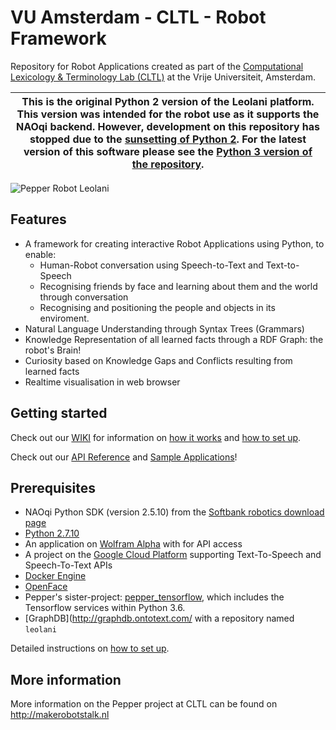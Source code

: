 # VU Amsterdam - CLTL - Robot Framework

Repository for Robot Applications created as part of the [Computational Lexicology & Terminology Lab (CLTL)](http://www.cltl.nl) at the Vrije Universiteit, Amsterdam.

| **This is the original Python 2 version of the Leolani platform. This version was intended for the robot use as it supports the NAOqi backend. However, development on this repository has stopped due to the [sunsetting of Python 2](https://www.python.org/doc/sunset-python-2/). For the latest version of this software please see the [Python 3 version of the repository](https://github.com/leolani/pepper).** |
|---|

![Pepper Robot Leolani](https://github.com/cltl/pepper/blob/develop/docs/images/pepper.png)

## Features
 - A framework for creating interactive Robot Applications using Python, to enable:
   - Human-Robot conversation using Speech-to-Text and Text-to-Speech
   - Recognising friends by face and learning about them and the world through conversation
   - Recognising and positioning the people and objects in its enviroment.
 - Natural Language Understanding through Syntax Trees (Grammars)
 - Knowledge Representation of all learned facts through a RDF Graph: the robot's Brain!
 - Curiosity based on Knowledge Gaps and Conflicts resulting from learned facts
 - Realtime visualisation in web browser

## Getting started
Check out our [WIKI](https://github.com/cltl/pepper/wiki) for information on [how it works](https://github.com/cltl/pepper/wiki/2.-How-it-works) and [how to set up](https://github.com/cltl/pepper/wiki/1.-Set-up).

Check out our [API Reference](https://cltl.github.io/pepper/) and [Sample Applications](https://github.com/cltl/pepper/tree/develop/apps/examples)!


## Prerequisites

* NAOqi Python SDK (version 2.5.10) from the [Softbank robotics download page](https://www.softbankrobotics.com/emea/en/support/pepper-naoqi-2-9/downloads-softwares/former-versions?category=108)
* [Python 2.7.10](https://www.python.org/downloads/release/python-2710/) 
* An application on [Wolfram Alpha](https://products.wolframalpha.com/api/) with for API access
* A project on the [Google Cloud Platform](https://cloud.google.com/speech-to-text/docs/quickstart-client-libraries) supporting Text-To-Speech and Speech-To-Text APIs
* [Docker Engine](https://docs.docker.com/engine/install/)
* [OpenFace](http://cmusatyalab.github.io/openface/) 
* Pepper's sister-project: [pepper_tensorflow](https://github.com/cltl/pepper_tensorflow), which includes the Tensorflow services within Python 3.6.
* [GraphDB](http://graphdb.ontotext.com/ with a repository named `leolani`

Detailed instructions on [how to set up](https://github.com/cltl/pepper/wiki/1.-Set-up).


## More information
More information on the Pepper project at CLTL can be found on http://makerobotstalk.nl